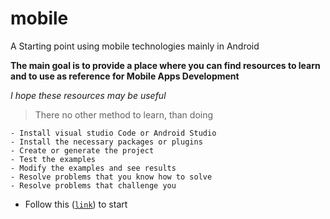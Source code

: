# mobile
A Starting  point using mobile technologies mainly in Android

**The main goal is to provide a place where you can find resources to learn and to use as reference for Mobile Apps Development**

*I hope these resources may be useful*

>There no other method to learn, than doing

```
- Install visual studio Code or Android Studio
- Install the necessary packages or plugins
- Create or generate the project
- Test the examples
- Modify the examples and see results
- Resolve problems that you know how to solve
- Resolve problems that challenge you
```

- Follow this ([`link`](https://github.com/icruzd/mobile/)) to start 






